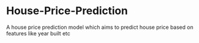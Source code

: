 # House-Price-Prediction
A house price prediction model which aims to predict house price based on features like year built etc 
